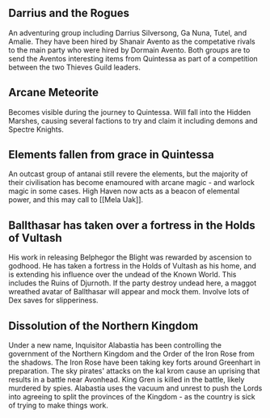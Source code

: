 ## Darrius and the Rogues
An adventuring group including Darrius Silversong, Ga Nuna, Tutel, and Amalie. They have been hired by Shanair Avento as the competative rivals to the main party who were hired by Dormain Avento. Both groups are to send the Aventos interesting items from Quintessa as part of a competition between the two Thieves Guild leaders.
## Arcane Meteorite
Becomes visible during the journey to Quintessa.
Will fall into the Hidden Marshes, causing several factions to try and claim it including demons and Spectre Knights. 
## Elements fallen from grace in Quintessa
An outcast group of antanai still revere the elements, but the majority of their civilisation has become enamoured with arcane magic - and warlock magic in some cases. High Haven now acts as a beacon of elemental power, and this may call to [[Mela Uak]].
## Ballthasar has taken over a fortress in the Holds of Vultash
His work in releasing Belphegor the Blight was rewarded by ascension to godhood. He has taken a fortress in the Holds of Vultash as his home, and is extending his influence over the undead of the Known World. This includes the Ruins of Djurnoth. If the party destroy undead here, a maggot wreathed avatar of Ballthasar will appear and mock them. Involve lots of Dex saves for slipperiness. 
## Dissolution of the Northern Kingdom
Under a new name, Inquisitor Alabastia has been controlling the government of the Northern Kingdom and the Order of the Iron Rose from the shadows. The Iron Rose have been taking key forts around Greenhart in preparation. The sky pirates' attacks on the kal krom cause an uprising that results in a battle near Avonhead. King Gren is killed in the battle, likely murdered by spies. Alabastia uses the vacuum and unrest to push the Lords into agreeing to split the provinces of the Kingdom - as the country is sick of trying to make things work. 